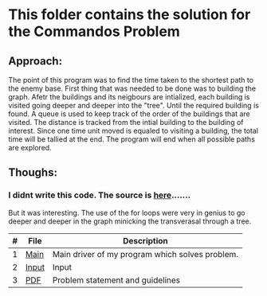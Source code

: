 # This folder contains the solution for the Commandos Problem
## Approach:
The point of this program was to find the time taken to the shortest path to the enemy base. First thing that was needed to be done was to building the graph. Afetr the buildings and its neigbours are intialized, each building is visited going deeper and deeper into the "tree". Until the required building is found. A queue is used to keep track of the order of the buildings that are visited. The distance is tracked from the intial building to the building of interest. Since one time unit moved is equaled to visiting a building, the total time will be tallied at the end. The program will end when all possible paths are explored.
## Thoughs:
### I didnt write this code. The source is [here](https://github.com/SaruarChy/Uva-Online-judge-Solution/blob/master/11463%20-%20Commandos.cpp).......
But it was interesting. The use of the for loops were very in genius to go deeper and deeper in the graph minicking the transverasal through a tree. 

|   #   | File |  Description |
| :---: | ----------- | ---------------------- |
|  1 | [Main]() | Main driver of my program which solves problem. |
|  2 | [Input]( ) | Input |
|  3 | [PDF]( ) | Problem statement and guidelines  |
